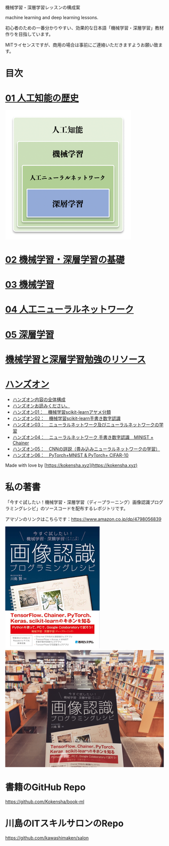 機械学習・深層学習レッスンの構成案

machine learning and deep learning lessons. 

初心者のための一番分かりやすい、効果的な日本語「機械学習・深層学習」教材作りを目指しています。

MITライセンスですが、商用の場合は事前にご連絡いただきますようお願い致ます。

# 目次

# [01 人工知能の歴史](01_ai_history.md)

<img src="assets/00.png" alt="AIのトピック" width="400">

# [02 機械学習・深層学習の基礎](02_basics.md)

# [03 機械学習](03_machine_learning.md)

# [04 人工ニューラルネットワーク](04_artificial_neural_network.md)

# [05 深層学習](05_deep_learning.md)


# [機械学習と深層学習勉強のリソース](https://gist.github.com/kawashimaken/7b7daf57a503bf73d94d0f7fe6bced9b)

# [ハンズオン](handson/README.md)

  - [ハンズオン内容の全体構成](handson/handson_plan.md)
  - [ハンズオンお読みください。](handson/common_rules.md)
  - [ハンズオン01：　機械学習scikit-learnアヤメ分類](handson/handson01.md)
  - [ハンズオン02：　機械学習scikit-learn手書き数字認識](handson/handson02.md)
  - [ハンズオン03：　ニューラルネットワーク及びニューラルネットワークの学習](handson/handson03.md)
  - [ハンズオン04：　ニューラルネットワーク 手書き数字認識　MINIST + Chainer](handson/handson04.md)
  - [ハンズオン05：　CNNの詳説（畳み込みニューラルネットワークの学習）](handson/handson05.md)
  - [ハンズオン06：　PyTorch+MNIST & PyTorch+ CIFAR-10](handson/handson06.md)

Made with love by [https://kokensha.xyz](https://kokensha.xyz)


# 私の著書

「今すぐ試したい！機械学習・深層学習（ディープラーニング）画像認識プログラミングレシピ」のソースコードを配布するレポジトリです。

アマゾンのリンクはこちらです：https://www.amazon.co.jp/dp/4798056839

<img src="assets/book-ml.jpg" alt="book-ml" width="300">

<img src="assets/book-ml_01.jpg" alt="book-ml" width="800">

# 書籍のGitHub Repo

https://github.com/Kokensha/book-ml

# 川島のITスキルサロンのRepo

https://github.com/kawashimaken/salon
